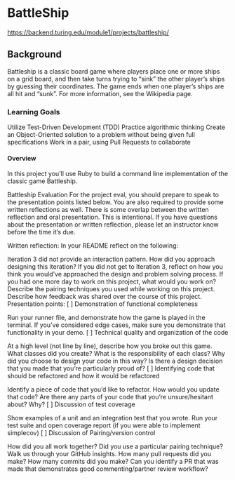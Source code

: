 # BattleShip

https://backend.turing.edu/module1/projects/battleship/

## Background
Battleship is a classic board game where players place one or more ships on a grid board, and then take turns trying to “sink” the other player’s ships by guessing their coordinates. The game ends when one player’s ships are all hit and “sunk”. For more information, see the Wikipedia page.

### Learning Goals
Utilize Test-Driven Development (TDD)
Practice algorithmic thinking
Create an Object-Oriented solution to a problem without being given full specifications
Work in a pair, using Pull Requests to collaborate

#### Overview
In this project you’ll use Ruby to build a command line implementation of the classic game Battleship. 

Battleship Evaluation
For the project eval, you should prepare to speak to the presentation points listed below. You are also required to provide some written reflections as well. There is some overlap between the written reflection and oral presentation. This is intentional. If you have questions about the presentation or written reflection, please let an instructor know before the time it’s due.

Written reflection:
In your README reflect on the following:

Iteration 3 did not provide an interaction pattern. How did you approach designing this iteration? If you did not get to Iteration 3, reflect on how you think you would’ve approached the design and problem solving process.
If you had one more day to work on this project, what would you work on?
Describe the pairing techniques you used while working on this project.
Describe how feedback was shared over the course of this project.
Presentation points:
[ ] Demonstration of functional completeness

Run your runner file, and demonstrate how the game is played in the terminal. If you’ve considered edge cases, make sure you demonstrate that functionality in your demo.
[ ] Technical quality and organization of the code

At a high level (not line by line), describe how you broke out this game. What classes did you create? What is the responsibility of each class? Why did you choose to design your code in this way?
Is there a design decision that you made that you’re particularly proud of?
[ ] Identifying code that should be refactored and how it would be refactored

Identify a piece of code that you’d like to refactor. How would you update that code?
Are there any parts of your code that you’re unsure/hesitant about? Why?
[ ] Discussion of test coverage

Show examples of a unit and an integration test that you wrote.
Run your test suite and open coverage report (if you were able to implement simplecov)
[ ] Discussion of Pairing/version control

How did you all work together? Did you use a particular pairing technique?
Walk us through your GitHub insights. How many pull requests did you make? How many commits did you make?
Can you identify a PR that was made that demonstrates good commenting/partner review workflow?